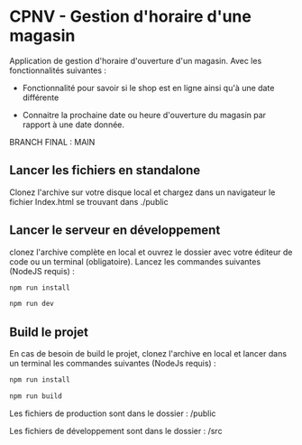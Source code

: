 # CPNV - Gestion d'horaire d'une magasin
Application de gestion d'horaire d'ouverture d'un magasin. Avec les fonctionnalités suivantes :   

- Fonctionnalité pour savoir si le shop est en ligne ainsi qu'à une date différente  

- Connaitre la prochaine date ou heure d'ouverture du magasin par rapport à une date donnée.  

BRANCH FINAL : MAIN

## Lancer les fichiers en standalone

Clonez l'archive sur votre disque local et chargez dans un navigateur le fichier Index.html se trouvant dans ./public


## Lancer le serveur en développement 

clonez l'archive complète en local et ouvrez le dossier avec votre éditeur de code ou un terminal (obligatoire).
Lancez les commandes suivantes (NodeJS requis) : 

```bash
npm run install

npm run dev 

```


## Build le projet 
En cas de besoin de build le projet, clonez l'archive en local et lancer dans un terminal les commandes suivantes (NodeJs requis) :
```bash
npm run install

npm run build
```

Les fichiers de production sont dans le dossier : /public  

Les fichiers de développement sont dans le dossier : /src
